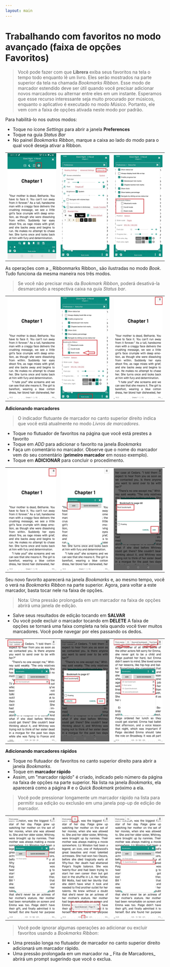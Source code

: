 ```yaml
---
layout: main
---
```


# Trabalhando com favoritos no modo avançado (faixa de opções Favoritos)

> Você pode fazer com que **Librera** exiba seus favoritos na tela o tempo todo enquanto lê um livro. Eles serão mostrados na parte superior da tela na chamada _Bookmarks Ribbon_. Esse modo de marcador estendido deve ser útil quando você precisar adicionar novos marcadores ou alternar entre eles em um instante.
> Esperamos que esse recurso interessante seja muito procurado por músicos, enquanto o aplicativo é executado no modo _Músico_. Portanto, ele vem com a faixa de opções ativada neste modo por padrão.

Para habilitá-lo nos outros modos:

* Toque no ícone _Settings_ para abrir a janela **Preferences**
* Toque na guia _Status Bar_
* No painel _Bookmarks Ribbon_, marque a caixa ao lado do modo para o qual você deseja ativar a Ribbon.

||||
|-|-|-|
|![](1.jpg)|![](2.jpg)|![](3.jpg)|

As operações com a _ Ribbonmarks Ribbon_ são ilustradas no modo _Book_. Tudo funciona da mesma maneira nos três modos.

> Se você não precisar mais da _Bookmark Ribbon_, poderá desativá-la desmarcando a respectiva caixa na guia _Status bar_.

||||
|-|-|-|
|![](4.jpg)|![](5.jpg)|![](6.jpg)|


**Adicionando marcadores**

> O indicador flutuante de marcador no canto superior direito indica que você está atualmente no modo _Livros de marcadores_.

* Toque no flutuador de favoritos na página que você está prestes a favorito
* Toque em _ADD_ para adicionar o favorito na janela _Bookmarks_
* Faça um comentário no marcador. Observe que o nome do marcador vem do seu comentário (**primeiro marcador** em nosso exemplo).
* Toque em **ADICIONAR** para concluir o procedimento.

||||
|-|-|-|
|![](7.jpg)|![](8.jpg)|![](9.jpg)|

Seu novo favorito aparecerá na janela _Bookmarks_ e, ao mesmo tempo, você o verá na _Bookmarks Ribbon_ na parte superior. Agora, para voltar a este marcador, basta tocar nele na faixa de opções.

> Nota: Uma pressão prolongada em um marcador na faixa de opções abrirá uma janela de edição.
* Salve seus resultados de edição tocando em **SALVAR**
* Ou você pode excluir o marcador tocando em **DELETE**
A faixa de opções se tornará uma faixa completa na tela quando você tiver muitos marcadores. Você pode navegar por eles passando os dedos.

||||
|-|-|-|
|![](10.jpg)|![](15.jpg)|![](11.jpg)|

**Adicionando marcadores rápidos**

* Toque no flutuador de favoritos no canto superior direito para abrir a janela _Bookmarks_.
* Toque em **marcador rápido**
* Assim, um &quot;marcador rápido&quot; é criado, indicado pelo número da página na faixa de opções na parte superior. Na lista na janela _Bookmarks_, ela aparecerá como a página # e o _Quick Bookmark_ próximo a ela.
> Você pode pressionar longamente um marcador rápido na lista para permitir sua edição ou exclusão em uma janela pop-up de edição de marcador.

||||
|-|-|-|
|![](12.jpg)|![](13.jpg)|![](14.jpg)|

> Você pode ignorar algumas operações ao adicionar ou excluir favoritos usando a _Bookmarks Ribbon_:

* Uma pressão longa no flutuador de marcador no canto superior direito adicionará um marcador rápido.
* Uma pressão prolongada em um marcador na _ Fita de Marcadores_ abrirá um prompt sugerindo que você o exclua.
